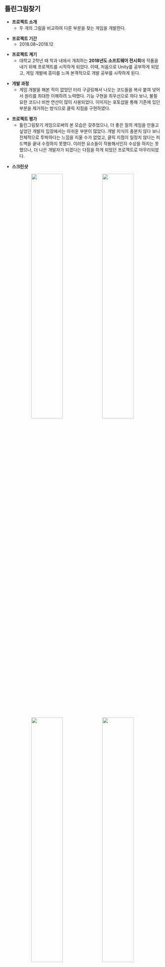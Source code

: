## 틀린그림찾기
+ __프로젝트 소개__
  + 두 개의 그림을 비교하여 다른 부분을 찾는 게임을 개발한다.
  
- __프로젝트 기간__
  - 2018.08~2018.12
  
+ __프로젝트 계기__
  + 대학교 2학년 때 학과 내에서 개최하는 **2018년도 소프트웨어 전시회**에 작품을 내기 위해 프로젝트를 시작하게 되었다. 이때, 처음으로 Unity를 공부하게 되었고, 게임 개발에 흥미를 느껴 본격적으로 개발 공부를 시작하게 된다.
  
- __개발 과정__
  - 게임 개발을 해본 적이 없었던 터라 구글링해서 나오는 코드들을 복사 붙여 넣어서 원리를 최대한 이해하려 노력했다. 기능 구현을 최우선으로 하다 보니, 불필요한 코드나 비싼 연산이 많이 사용되었다. 이미지는 포토샵을 통해 기존에 있던 부분을 제거하는 방식으로 클릭 지점을 구현하였다.
  
+ __프로젝트 평가__
  + 틀린그림찾기 게임으로써의 본 모습은 갖추었으나, 더 좋은 질의 게임을 만들고 싶었던 개발자 입장에서는 아쉬운 부분이 많았다. 개발 지식이 충분치 않다 보니 전체적으로 투박하다는 느낌을 지울 수가 없었고, 클릭 지점이 일정치 않다는 피드백을 끝내 수정하지 못했다. 이러한 요소들이 작용해서인지 수상을 하지는 못했으나, 더 나은 개발자가 되겠다는 다짐을 하게 되었던 프로젝트로 마무리되었다.

- __스크린샷__
<div align="center"> 
<img width="45%" height="45%" src="https://user-images.githubusercontent.com/60832219/208251026-9e0fef13-3928-493c-979d-d34fd12f0074.png"/>
<img width="45%" height="45%" src="https://user-images.githubusercontent.com/60832219/208251200-986bfcb9-a2a8-4d1b-baa9-1c52173e8081.png"/>
<img width="45%" height="45%" src="https://user-images.githubusercontent.com/60832219/208251231-d1842f09-0084-436e-9a93-a65adc95b9dc.png"/>
<img width="45%" height="45%" src="https://user-images.githubusercontent.com/60832219/208251252-6bc7a149-bb1e-4678-ad77-0535fc4b3a13.png"/>
<img width="45%" height="45%" src="https://user-images.githubusercontent.com/60832219/208251257-997ed299-f397-496c-bedd-7fe7aafd46c7.png"/>
</div>

+ __동영상__
<div align="center">
  <a href="https://www.youtube.com/watch?v=RY-BMeURcVA"><img width="50%" height="50%" src="https://user-images.githubusercontent.com/60832219/208252669-87c38259-27ec-4153-9ac4-560d40d64846.png"/></a>
</div>
